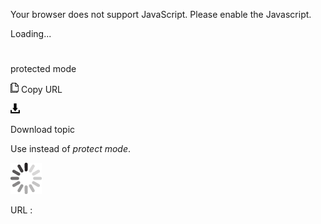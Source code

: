 Your browser does not support JavaScript. Please enable the Javascript.

Loading...

# 

protected mode

![Copy URL](protected-mode_files/Copy.png)
Copy URL

![Download](protected-mode_files/Download.png)

Download topic

Use instead of *protect mode*. 

![In progress](protected-mode_files/activity-large.gif)

URL :
